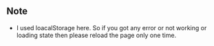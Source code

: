 ## Note
- I used loacalStorage here. So if you got any error or not working or loading state then please reload the page only one time.